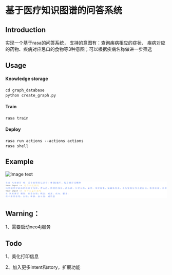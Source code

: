 # 基于医疗知识图谱的问答系统

## Introduction

实现一个基于rasa的问答系统， 支持的意图有：查询疾病相应的症状、
疾病对应的药物、疾病对应忌口的食物等3种意图；可以根据疾病名称做进一步筛选

## Usage

#### Knowledge storage

    cd graph_database
    python create_graph.py

#### Train

    rasa train

#### Deploy

    rasa run actions --actions actions
    rasa shell

## Example

![Image text](https://s3.bmp.ovh/imgs/2021/12/5033b0db20e8dc9b.png)

![Image text](http://github.com/chk4991/Medical-QA/raw/master/pic/2.png)

## Warning：

1、需要启动neo4j服务

## Todo

1、美化打印信息

2、加入更多intent和story，扩展功能
